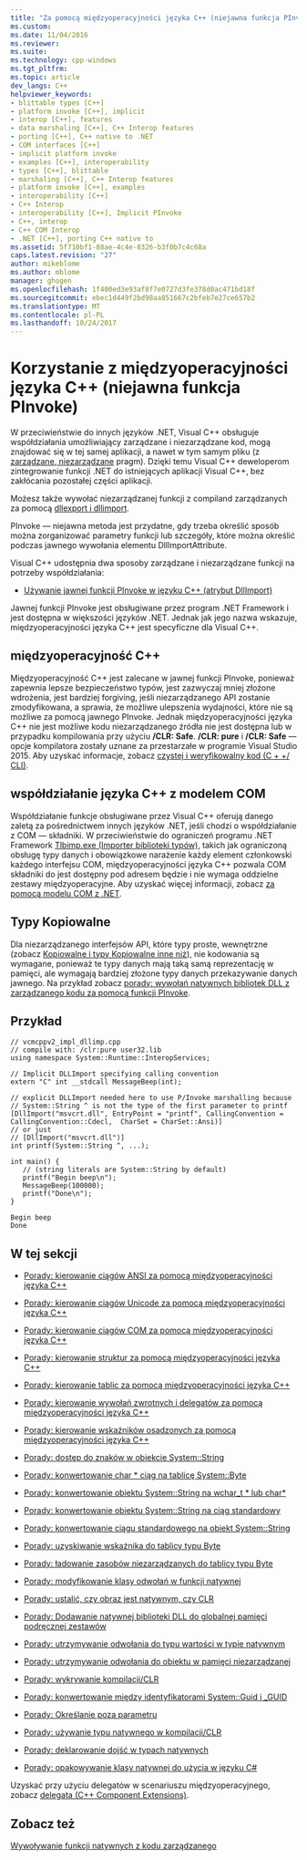 ```yaml
---
title: "Za pomocą międzyoperacyjności języka C++ (niejawna funkcja PInvoke) | Dokumentacja firmy Microsoft"
ms.custom: 
ms.date: 11/04/2016
ms.reviewer: 
ms.suite: 
ms.technology: cpp-windows
ms.tgt_pltfrm: 
ms.topic: article
dev_langs: C++
helpviewer_keywords:
- blittable types [C++]
- platform invoke [C++], implicit
- interop [C++], features
- data marshaling [C++], C++ Interop features
- porting [C++], C++ native to .NET
- COM interfaces [C++]
- implicit platform invoke
- examples [C++], interoperability
- types [C++], blittable
- marshaling [C++], C++ Interop features
- platform invoke [C++], examples
- interoperability [C++]
- C++ Interop
- interoperability [C++], Implicit PInvoke
- C++, interop
- C++ COM Interop
- .NET [C++], porting C++ native to
ms.assetid: 5f710bf1-88ae-4c4e-8326-b3f0b7c4c68a
caps.latest.revision: "27"
author: mikeblome
ms.author: mblome
manager: ghogen
ms.openlocfilehash: 1f400ed3e93af8f7e0727d3fe378d0ac471bd18f
ms.sourcegitcommit: ebec1d449f2bd98aa851667c2bfeb7e27ce657b2
ms.translationtype: MT
ms.contentlocale: pl-PL
ms.lasthandoff: 10/24/2017
---
```

# <a name="using-c-interop-implicit-pinvoke"></a>Korzystanie z międzyoperacyjności języka C++ (niejawna funkcja PInvoke)
W przeciwieństwie do innych języków .NET, Visual C++ obsługuje współdziałania umożliwiający zarządzane i niezarządzane kod, mogą znajdować się w tej samej aplikacji, a nawet w tym samym pliku (z [zarządzane, niezarządzane](../preprocessor/managed-unmanaged.md) pragm). Dzięki temu Visual C++ deweloperom zintegrowanie funkcji .NET do istniejących aplikacji Visual C++, bez zakłócania pozostałej części aplikacji.  
  
 Możesz także wywołać niezarządzanej funkcji z compiland zarządzanych za pomocą [dllexport i dllimport](../cpp/dllexport-dllimport.md).  
  
 PInvoke — niejawna metoda jest przydatne, gdy trzeba określić sposób można zorganizować parametry funkcji lub szczegóły, które można określić podczas jawnego wywołania elementu DllImportAttribute.  
  
 Visual C++ udostępnia dwa sposoby zarządzane i niezarządzane funkcji na potrzeby współdziałania:  
  
-   [Używanie jawnej funkcji PInvoke w języku C++ (atrybut DllImport)](../dotnet/using-explicit-pinvoke-in-cpp-dllimport-attribute.md)  
  
 Jawnej funkcji PInvoke jest obsługiwane przez program .NET Framework i jest dostępna w większości języków .NET. Jednak jak jego nazwa wskazuje, międzyoperacyjności języka C++ jest specyficzne dla Visual C++.  
  
## <a name="c-interop"></a>międzyoperacyjność C++  
 Międzyoperacyjność C++ jest zalecane w jawnej funkcji PInvoke, ponieważ zapewnia lepsze bezpieczeństwo typów, jest zazwyczaj mniej złożone wdrożenia, jest bardziej forgiving, jeśli niezarządzanego API zostanie zmodyfikowana, a sprawia, że możliwe ulepszenia wydajności, które nie są możliwe za pomocą jawnego PInvoke. Jednak międzyoperacyjności języka C++ nie jest możliwe kodu niezarządzanego źródła nie jest dostępna lub w przypadku kompilowania przy użyciu **/CLR: Safe**. **/CLR: pure** i **/CLR: Safe** — opcje kompilatora zostały uznane za przestarzałe w programie Visual Studio 2015. Aby uzyskać informacje, zobacz [czystej i weryfikowalny kod (C + +/ CLI)](../dotnet/pure-and-verifiable-code-cpp-cli.md).  
  
## <a name="c-com-interop"></a>współdziałanie języka C++ z modelem COM  
 Współdziałanie funkcje obsługiwane przez Visual C++ oferują danego zaletą za pośrednictwem innych języków .NET, jeśli chodzi o współdziałanie z COM — składniki. W przeciwieństwie do ograniczeń programu .NET Framework [Tlbimp.exe (Importer biblioteki typów)](/dotnet/framework/tools/tlbimp-exe-type-library-importer), takich jak ograniczoną obsługę typy danych i obowiązkowe narażenie każdy element członkowski każdego interfejsu COM, międzyoperacyjności języka C++ pozwala COM składniki do jest dostępny pod adresem będzie i nie wymaga oddzielne zestawy międzyoperacyjne. Aby uzyskać więcej informacji, zobacz [za pomocą modelu COM z .NET](http://msdn.microsoft.com/en-us/03976661-6278-4227-a6c1-3b3315502c15).  
  
## <a name="blittable-types"></a>Typy Kopiowalne  
 Dla niezarządzanego interfejsów API, które typy proste, wewnętrzne (zobacz [Kopiowalne i typy Kopiowalne inne niż](http://msdn.microsoft.com/Library/d03b050e-2916-49a0-99ba-f19316e5c1b3)), nie kodowania są wymagane, ponieważ te typy danych mają taką samą reprezentację w pamięci, ale wymagają bardziej złożone typy danych przekazywanie danych jawnego. Na przykład zobacz [porady: wywołań natywnych bibliotek DLL z zarządzanego kodu za pomocą funkcji PInvoke](../dotnet/how-to-call-native-dlls-from-managed-code-using-pinvoke.md).  
  
## <a name="example"></a>Przykład  
  
```  
// vcmcppv2_impl_dllimp.cpp  
// compile with: /clr:pure user32.lib  
using namespace System::Runtime::InteropServices;  
  
// Implicit DLLImport specifying calling convention  
extern "C" int __stdcall MessageBeep(int);  
  
// explicit DLLImport needed here to use P/Invoke marshalling because  
// System::String ^ is not the type of the first parameter to printf  
[DllImport("msvcrt.dll", EntryPoint = "printf", CallingConvention = CallingConvention::Cdecl,  CharSet = CharSet::Ansi)]  
// or just  
// [DllImport("msvcrt.dll")]  
int printf(System::String ^, ...);   
  
int main() {  
   // (string literals are System::String by default)  
   printf("Begin beep\n");  
   MessageBeep(100000);  
   printf("Done\n");  
}  
```  
  
```Output  
Begin beep  
Done  
```  
  
## <a name="in-this-section"></a>W tej sekcji  
  
-   [Porady: kierowanie ciągów ANSI za pomocą międzyoperacyjności języka C++](../dotnet/how-to-marshal-ansi-strings-using-cpp-interop.md)  
  
-   [Porady: kierowanie ciągów Unicode za pomocą międzyoperacyjności języka C++](../dotnet/how-to-marshal-unicode-strings-using-cpp-interop.md)  
  
-   [Porady: kierowanie ciągów COM za pomocą międzyoperacyjności języka C++](../dotnet/how-to-marshal-com-strings-using-cpp-interop.md)  
  
-   [Porady: kierowanie struktur za pomocą międzyoperacyjności języka C++](../dotnet/how-to-marshal-structures-using-cpp-interop.md)  
  
-   [Porady: kierowanie tablic za pomocą międzyoperacyjności języka C++](../dotnet/how-to-marshal-arrays-using-cpp-interop.md)  
  
-   [Porady: kierowanie wywołań zwrotnych i delegatów za pomocą międzyoperacyjności języka C++](../dotnet/how-to-marshal-callbacks-and-delegates-by-using-cpp-interop.md)  
  
-   [Porady: kierowanie wskaźników osadzonych za pomocą międzyoperacyjności języka C++](../dotnet/how-to-marshal-embedded-pointers-using-cpp-interop.md)  
  
-   [Porady: dostęp do znaków w obiekcie System::String](../dotnet/how-to-access-characters-in-a-system-string.md)  
  
-   [Porady: konwertowanie char * ciąg na tablicę System::Byte](../dotnet/how-to-convert-char-star-string-to-system-byte-array.md)  
  
-   [Porady: konwertowanie obiektu System::String na wchar_t * lub char\*](../dotnet/how-to-convert-system-string-to-wchar-t-star-or-char-star.md)  
  
-   [Porady: konwertowanie obiektu System::String na ciąg standardowy](../dotnet/how-to-convert-system-string-to-standard-string.md)  
  
-   [Porady: konwertowanie ciągu standardowego na obiekt System::String](../dotnet/how-to-convert-standard-string-to-system-string.md)  
  
-   [Porady: uzyskiwanie wskaźnika do tablicy typu Byte](../dotnet/how-to-obtain-a-pointer-to-byte-array.md)  
  
-   [Porady: ładowanie zasobów niezarządzanych do tablicy typu Byte](../dotnet/how-to-load-unmanaged-resources-into-a-byte-array.md)  
  
-   [Porady: modyfikowanie klasy odwołań w funkcji natywnej](../dotnet/how-to-modify-reference-class-in-a-native-function.md)  
  
-   [Porady: ustalić, czy obraz jest natywnym, czy CLR](../dotnet/how-to-determine-if-an-image-is-native-or-clr.md)  
  
-   [Porady: Dodawanie natywnej biblioteki DLL do globalnej pamięci podręcznej zestawów](../dotnet/how-to-add-native-dll-to-global-assembly-cache.md)  
  
-   [Porady: utrzymywanie odwołania do typu wartości w typie natywnym](../dotnet/how-to-hold-reference-to-value-type-in-native-type.md)  
  
-   [Porady: utrzymywanie odwołania do obiektu w pamięci niezarządzanej](../dotnet/how-to-hold-object-reference-in-unmanaged-memory.md)  
  
-   [Porady: wykrywanie kompilacji/CLR](../dotnet/how-to-detect-clr-compilation.md)  
  
-   [Porady: konwertowanie między identyfikatorami System::Guid i _GUID](../dotnet/how-to-convert-between-system-guid-and-guid.md)  
  
-   [Porady: Określanie poza parametru](../dotnet/how-to-specify-an-out-parameter.md)  
  
-   [Porady: używanie typu natywnego w kompilacji/CLR](../dotnet/how-to-use-a-native-type-in-a-clr-compilation.md)  
  
-   [Porady: deklarowanie dojść w typach natywnych](../dotnet/how-to-declare-handles-in-native-types.md)  
  
-   [Porady: opakowywanie klasy natywnej do użycia w języku C#](../dotnet/how-to-wrap-native-class-for-use-by-csharp.md)  
  
 Uzyskać przy użyciu delegatów w scenariuszu międzyoperacyjnego, zobacz [delegata (C++ Component Extensions)](../windows/delegate-cpp-component-extensions.md).  
  
## <a name="see-also"></a>Zobacz też  
 [Wywoływanie funkcji natywnych z kodu zarządzanego](../dotnet/calling-native-functions-from-managed-code.md)